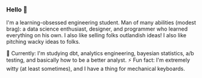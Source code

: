 ### Hello 👋

I'm a learning-obsessed engineering student. Man of many abilities (modest brag): a data science enthusiast, designer, and programmer who learned everything on his own. I also like selling folks outlandish ideas! I also like pitching wacky ideas to folks.

  🌱 Currently: I'm studying dbt, analytics engineering, bayesian statistics, a/b testing, and basically how to be a better analyst. 
   ⚡ Fun fact: I'm extremely witty (at least sometimes), and I have a thing for mechanical keyboards.

<!--
**aiemond/aiemond** is a ✨ _special_ ✨ repository because its `README.md` (this file) appears on your GitHub profile.

Here are some ideas to get you started:

- 🔭 I’m currently working on ...
- 🌱 I’m currently learning ...
- 👯 I’m looking to collaborate on ...
- 🤔 I’m looking for help with ...
- 💬 Ask me about ...
- 📫 How to reach me: ...
- 😄 Pronouns: ...
- ⚡ Fun fact: ...
-->
